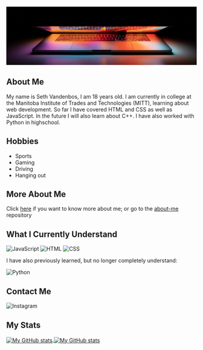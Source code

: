 ![Glowing Laptop](./assets/glowLaptop.jpg "Glowing Laptop")

## About Me
My name is Seth Vandenbos, I am 18 years old. I am currently in college at the Manitoba Institute of Trades and Technologies (MITT),
learning about web development. So far I have covered HTML and CSS as well as JavaScript. In the future I will also learn about C++.
I have also worked with Python in highschool.
## Hobbies
<ul>
  <li>
    Sports
  </li>
  <li>
    Gaming
  </li>
  <li>
    Driving
  </li>
  <li>
    Hanging out
  </li>
</ul>

## More About Me

Click [here](https://daboss02.github.io/about-me/) if you want to know more about me; or go to the [about-me](https://github.com/daBoss02/about-me) repository


## What I Currently Understand

![JavaScript](https://img.shields.io/badge/code-javascript-informational?style=for-the-badge&logo=javascript&logoColor=75EEB2&color=E683D9)
![HTML](https://img.shields.io/badge/web-html-informational?style=for-the-badge&logo=html5&logoColor=75EEB2&color=E683D9)
![CSS](https://img.shields.io/badge/web-css-informational?style=for-the-badge&logo=css3&logoColor=75EEB2&color=E683D9)

I have also previously learned, but no longer completely understand:

![Python](https://img.shields.io/badge/code-python-informational?style=for-the-badge&logo=python&logoColor=75EEB2&color=E683D9)

## Contact Me

![Instagram](https://img.shields.io/badge/instagram-informational?style=for-the-badge&logo=instagram&logoColor=75EEB2&color=E683D9)

## My Stats

<a href="https://github.com/daBoss02">
  <img height="205px" align="center" src="https://github-readme-stats.vercel.app/api?username=daBoss02&theme=cobalt" alt="My GitHub stats" />
</a>
<a href="https://github.com/mrspecht">
  <img align="center" src="https://github-readme-stats.vercel.app/api/top-langs/?username=daBoss02&theme=cobalt&" alt="My 
  GitHub stats"/>
</a>



<!---
daBoss02/daBoss02 is a ✨ special ✨ repository because its `README.md` (this file) appears on your GitHub profile.
You can click the Preview link to take a look at your changes.
--->
